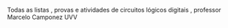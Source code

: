Todas as listas , provas e atividades de circuitos lógicos digitais , professor Marcelo Camponez UVV
